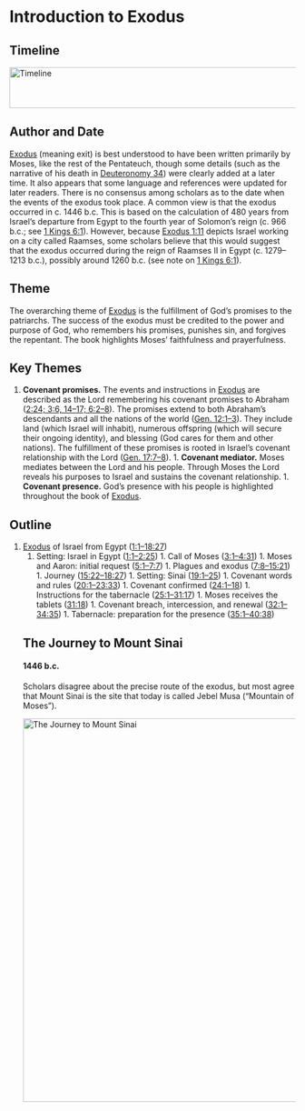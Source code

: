 
# Introduction to Exodus

## Timeline

 [ <img src="https:https://www.esv.org//static.esvmedia.orghttps://www.esv.org/media/esv-global-study-biblehttps://www.esv.org/images/mediumhttps://www.esv.org/chart_02_timeline.png" alt="Timeline" width="700" height="72"/> ](https:https://www.esv.org//static.esvmedia.orghttps://www.esv.org/media/esv-global-study-biblehttps://www.esv.org/images/big/chart_02_timeline.png) 

## Author and Date

[Exodus](https://www.esv.org/Exodus+1%3A1%E2%80%9340%3A38/) (meaning exit) is best understood to have been written primarily by Moses, like the rest of the Pentateuch, though some details (such as the narrative of his death in [Deuteronomy 34](https://www.esv.org/Deuteronomy+34%3A1%E2%80%9312/)) were clearly added at a later time. It also appears that some language and references were updated for later readers. There is no consensus among scholars as to the date when the events of the exodus took place. A common view is that the exodus occurred in c. 1446 b.c. This is based on the calculation of 480 years from Israel’s departure from Egypt to the fourth year of Solomon’s reign (c. 966 b.c.; see [1 Kings 6:1](https://www.esv.org/1+Kings+6%3A1/)). However, because [Exodus 1:11](https://www.esv.org/Exodus+1%3A11/) depicts Israel working on a city called Raamses, some scholars believe that this would suggest that the exodus occurred during the reign of Raamses II in Egypt (c. 1279–1213 b.c.), possibly around 1260 b.c. (see note on [1 Kings 6:1](https://www.esv.org/1+Kings+6%3A1/)).

## Theme

The overarching theme of [Exodus](https://www.esv.org/Exodus+1%3A1%E2%80%9340%3A38/) is the fulfillment of God’s promises to the patriarchs. The success of the exodus must be credited to the power and purpose of God, who remembers his promises, punishes sin, and forgives the repentant. The book highlights Moses’ faithfulness and prayerfulness.

## Key Themes
1. **Covenant promises.** The events and instructions in [Exodus](https://www.esv.org/Exodus+1%3A1%E2%80%9340%3A38/) are described as the Lord remembering his covenant promises to Abraham ([2:24; 3:6, 14–17; 6:2–8](https://www.esv.org/Exodus+2%3A24%2C+3%3A6%2C+3%3A14%E2%80%9317%2C+6%3A2%E2%80%938/)). The promises extend to both Abra­ham’s descendants and all the nations of the world ([Gen. 12:1–3](https://www.esv.org/Genesis+12%3A1%E2%80%933/)). They include land (which Israel will inhabit), numerous offspring (which will secure their ongoing identity), and blessing (God cares for them and other nations). The fulfillment of these promises is rooted in Israel’s covenant relationship with the Lord ([Gen. 17:7–8](https://www.esv.org/Genesis+17%3A7%E2%80%938/)). 1. **Covenant mediator.** Moses mediates between the Lord and his people. Through Moses the Lord reveals his purposes to Israel and sustains the covenant relationship. 1. **Covenant presence.** God’s presence with his people is highlighted throughout the book of [Exodus](https://www.esv.org/Exodus+1%3A1%E2%80%9340%3A38/). 
## Outline
1. [Exodus](https://www.esv.org/Exodus+1%3A1%E2%80%9340%3A38/) of Israel from Egypt ([1:1–18:27](https://www.esv.org/Exodus+1%3A1%E2%80%9318%3A27/)) <ol><li class="outline">Setting: Israel in Egypt ([1:1–2:25](https://www.esv.org/Exodus+1%3A1%E2%80%932%3A25/)) 1. Call of Moses ([3:1–4:31](https://www.esv.org/Exodus+3%3A1%E2%80%934%3A31/)) 1. Moses and Aaron: initial request ([5:1–7:7](https://www.esv.org/Exodus+5%3A1%E2%80%937%3A7/)) 1. Plagues and exodus ([7:8–15:21](https://www.esv.org/Exodus+7%3A8%E2%80%9315%3A21/)) 1. Journey ([15:22–18:27](https://www.esv.org/Exodus+15%3A22%E2%80%9318%3A27/)) 1. Setting: Sinai ([19:1–25](https://www.esv.org/Exodus+19%3A1%E2%80%9325/)) 1. Covenant words and rules ([20:1–23:33](https://www.esv.org/Exodus+20%3A1%E2%80%9323%3A33/)) 1. Covenant confirmed ([24:1–18](https://www.esv.org/Exodus+24%3A1%E2%80%9318/)) 1. Instructions for the tabernacle ([25:1–31:17](https://www.esv.org/Exodus+25%3A1%E2%80%9331%3A17/)) 1. Moses receives the tablets ([31:18](https://www.esv.org/Exodus+31%3A18/)) 1. Covenant breach, intercession, and renewal ([32:1–34:35](https://www.esv.org/Exodus+32%3A1%E2%80%9334%3A35/)) 1. Tabernacle: preparation for the presence ([35:1–40:38](https://www.esv.org/Exodus+35%3A1%E2%80%9340%3A38/)) 
## The Journey to Mount Sinai

#### 1446 b.c.

Scholars disagree about the precise route of the exodus, but most agree that Mount Sinai is the site that today is called Jebel Musa (“Mountain of Moses”).

 [ <img src="https:https://www.esv.org//static.esvmedia.orghttps://www.esv.org/media/esv-global-study-biblehttps://www.esv.org/images/mediumhttps://www.esv.org/map_02_01.jpg" alt="The Journey to Mount Sinai" width="700" height="675"/> ](https:https://www.esv.org//static.esvmedia.orghttps://www.esv.org/media/esv-global-study-biblehttps://www.esv.org/images/big/map_02_01.jpg) 

